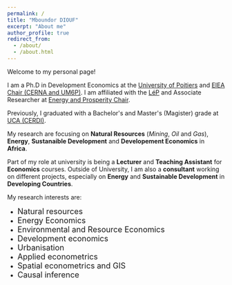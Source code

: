 ```yaml
---
permalink: /
title: "Mboundor DIOUF"
excerpt: "About me"
author_profile: true
redirect_from: 
  - /about/
  - /about.html
---
```


Welcome to my personal page!

I am a Ph.D in Development Economics at the [University of Poitiers](https://www.univ-poitiers.fr/) and [EIEA Chair (CERNA and UM6P)](https://www.cerna.minesparis.psl.eu/Equipe/Doctorant-e-s/Mboundor-Diouf/). I am affiliated with the [LéP](https://lep.labo.univ-poitiers.fr/) and Associate Researcher at [Energy and Prosperity Chair](http://www.chair-energy-prosperity.org/en/category/research-fellows-1/mboundor-diouf-en/).

Previously, I graduated with a Bachelor's and Master's (Magister) grade at [UCA (CERDI)](https://cerdi.uca.fr/#/admin).

My research are focusing on **Natural Resources** (*Mining*, *Oil* and *Gas*), **Energy**, **Sustanaible Development** and **Developement Economics** in **Africa**. 

Part of my role at university is being a **Lecturer** and  **Teaching Assistant** for **Economics** courses. Outside of University, I am also a **consultant** working on different projects, especially on **Energy** and **Sustainable Development** in **Developing Countries**. 



My research interests are:
- <font size="4">Natural resources</font>
- <font size="4">Energy Economics</font>
- <font size="4">Environmental and Resource Economics</font>
- <font size="4">Development economics</font>
- <font size="4">Urbanisation</font>
- <font size="4">Applied econometrics</font>
- <font size="4">Spatial econometrics and GIS</font>
- <font size="4">Causal inference</font>
